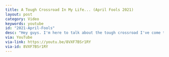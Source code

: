 ```yaml
---
title: A Tough Crossroad In My Life... (April Fools 2021)
layout: post
category: Video
keywords: youtube
id: "2021-April-Fools"
desc: "Hey guys. I'm here to talk about the tough crossroad I've come to in my life recently. This is definitely a very serious video, so I hope you don't mind that sort of thing on my channel."
via: YouTube
via-link: https://youtu.be/8VXF7BSr1RY
via-id: 8VXF7BSr1RY
---
```


<script>
    window.location.replace("{{ page.via-link }}");
</script>